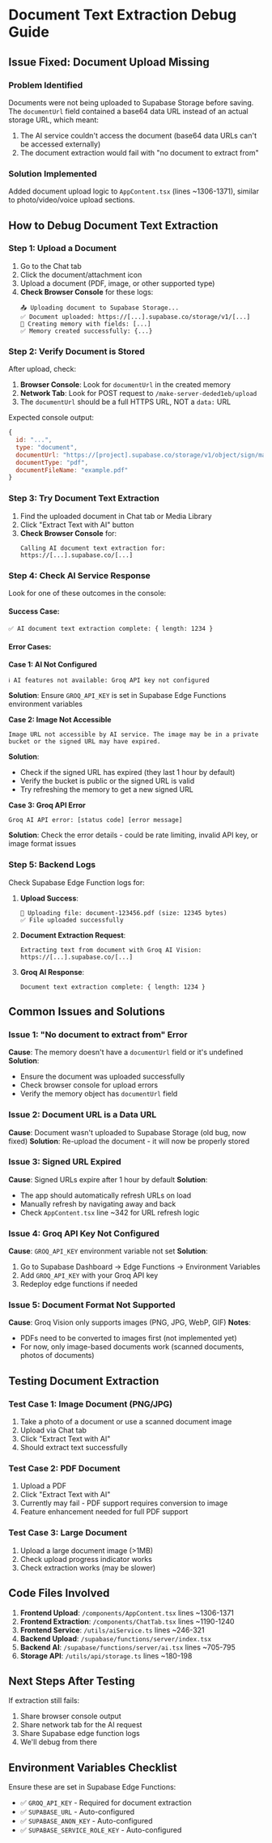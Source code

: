# Document Text Extraction Debug Guide

## Issue Fixed: Document Upload Missing

### Problem Identified
Documents were not being uploaded to Supabase Storage before saving. The `documentUrl` field contained a base64 data URL instead of an actual storage URL, which meant:
1. The AI service couldn't access the document (base64 data URLs can't be accessed externally)
2. The document extraction would fail with "no document to extract from"

### Solution Implemented
Added document upload logic to `AppContent.tsx` (lines ~1306-1371), similar to photo/video/voice upload sections.

## How to Debug Document Text Extraction

### Step 1: Upload a Document
1. Go to the Chat tab
2. Click the document/attachment icon
3. Upload a document (PDF, image, or other supported type)
4. **Check Browser Console** for these logs:
   ```
   📤 Uploading document to Supabase Storage...
   ✅ Document uploaded: https://[...].supabase.co/storage/v1/[...]
   📡 Creating memory with fields: [...]
   ✅ Memory created successfully: {...}
   ```

### Step 2: Verify Document is Stored
After upload, check:
1. **Browser Console**: Look for `documentUrl` in the created memory
2. **Network Tab**: Look for POST request to `/make-server-deded1eb/upload`
3. The `documentUrl` should be a full HTTPS URL, NOT a `data:` URL

Expected console output:
```javascript
{
  id: "...",
  type: "document",
  documentUrl: "https://[project].supabase.co/storage/v1/object/sign/make-deded1eb-media/...",
  documentType: "pdf",
  documentFileName: "example.pdf"
}
```

### Step 3: Try Document Text Extraction
1. Find the uploaded document in Chat tab or Media Library
2. Click "Extract Text with AI" button
3. **Check Browser Console** for:
   ```
   Calling AI document text extraction for: https://[...].supabase.co/[...]
   ```

### Step 4: Check AI Service Response
Look for one of these outcomes in the console:

#### Success Case:
```
✅ AI document text extraction complete: { length: 1234 }
```

#### Error Cases:

**Case 1: AI Not Configured**
```
ℹ️ AI features not available: Groq API key not configured
```
**Solution**: Ensure `GROQ_API_KEY` is set in Supabase Edge Functions environment variables

**Case 2: Image Not Accessible**
```
Image URL not accessible by AI service. The image may be in a private bucket or the signed URL may have expired.
```
**Solution**: 
- Check if the signed URL has expired (they last 1 hour by default)
- Verify the bucket is public or the signed URL is valid
- Try refreshing the memory to get a new signed URL

**Case 3: Groq API Error**
```
Groq AI API error: [status code] [error message]
```
**Solution**: Check the error details - could be rate limiting, invalid API key, or image format issues

### Step 5: Backend Logs
Check Supabase Edge Function logs for:

1. **Upload Success**:
   ```
   📁 Uploading file: document-123456.pdf (size: 12345 bytes)
   ✅ File uploaded successfully
   ```

2. **Document Extraction Request**:
   ```
   Extracting text from document with Groq AI Vision: https://[...].supabase.co/[...]
   ```

3. **Groq AI Response**:
   ```
   Document text extraction complete: { length: 1234 }
   ```

## Common Issues and Solutions

### Issue 1: "No document to extract from" Error
**Cause**: The memory doesn't have a `documentUrl` field or it's undefined
**Solution**: 
- Ensure the document was uploaded successfully
- Check browser console for upload errors
- Verify the memory object has `documentUrl` field

### Issue 2: Document URL is a Data URL
**Cause**: Document wasn't uploaded to Supabase Storage (old bug, now fixed)
**Solution**: Re-upload the document - it will now be properly stored

### Issue 3: Signed URL Expired
**Cause**: Signed URLs expire after 1 hour by default
**Solution**: 
- The app should automatically refresh URLs on load
- Manually refresh by navigating away and back
- Check `AppContent.tsx` line ~342 for URL refresh logic

### Issue 4: Groq API Key Not Configured
**Cause**: `GROQ_API_KEY` environment variable not set
**Solution**: 
1. Go to Supabase Dashboard → Edge Functions → Environment Variables
2. Add `GROQ_API_KEY` with your Groq API key
3. Redeploy edge functions if needed

### Issue 5: Document Format Not Supported
**Cause**: Groq Vision only supports images (PNG, JPG, WebP, GIF)
**Notes**: 
- PDFs need to be converted to images first (not implemented yet)
- For now, only image-based documents work (scanned documents, photos of documents)

## Testing Document Extraction

### Test Case 1: Image Document (PNG/JPG)
1. Take a photo of a document or use a scanned document image
2. Upload via Chat tab
3. Click "Extract Text with AI"
4. Should extract text successfully

### Test Case 2: PDF Document
1. Upload a PDF
2. Click "Extract Text with AI"
3. Currently may fail - PDF support requires conversion to image
4. Feature enhancement needed for full PDF support

### Test Case 3: Large Document
1. Upload a large document image (>1MB)
2. Check upload progress indicator works
3. Check extraction works (may be slower)

## Code Files Involved

1. **Frontend Upload**: `/components/AppContent.tsx` lines ~1306-1371
2. **Frontend Extraction**: `/components/ChatTab.tsx` lines ~1190-1240
3. **Frontend Service**: `/utils/aiService.ts` lines ~246-321
4. **Backend Upload**: `/supabase/functions/server/index.tsx` 
5. **Backend AI**: `/supabase/functions/server/ai.tsx` lines ~705-795
6. **Storage API**: `/utils/api/storage.ts` lines ~180-198

## Next Steps After Testing

If extraction still fails:
1. Share browser console output
2. Share network tab for the AI request
3. Share Supabase edge function logs
4. We'll debug from there

## Environment Variables Checklist

Ensure these are set in Supabase Edge Functions:
- ✅ `GROQ_API_KEY` - Required for document extraction
- ✅ `SUPABASE_URL` - Auto-configured
- ✅ `SUPABASE_ANON_KEY` - Auto-configured
- ✅ `SUPABASE_SERVICE_ROLE_KEY` - Auto-configured
